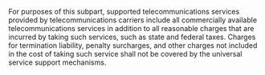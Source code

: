 For purposes of this subpart, supported telecommunications services provided by telecommunications carriers include all commercially available telecommunications services in addition to all reasonable charges that are incurred by taking such services, such as state and federal taxes. Charges for termination liability, penalty surcharges, and other charges not included in the cost of taking such service shall not be covered by the universal service support mechanisms.

